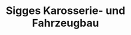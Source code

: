 ---
title: "Sigges Karosserie- und Fahrzeugbau"
url: /horn-bad-meinberg/sigges-karosserie-und-fahrzeugbau/
shop: Autowerkstatt
---